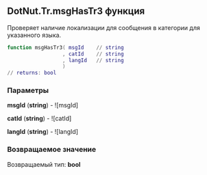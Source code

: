 ## DotNut.Tr.msgHasTr3 функция

Проверяет наличие локализации для сообщения в категории для указанного языка.


```lua
function msgHasTr3( msgId    // string
                  , catId    // string
                  , langId   // string
                  )
// returns: bool
```


### Параметры

**msgId** (**string**) - ![msgId]

**catId** (**string**) - ![catId]

**langId** (**string**) - ![langId]

### Возвращаемое значение

Возвращаемый тип: **bool**

